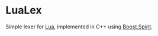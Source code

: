 # LuaLex #

Simple lexer for [Lua](http://www.lua.org/), implemented in C++ using [Boost.Spirit](http://boost-spirit.com/).